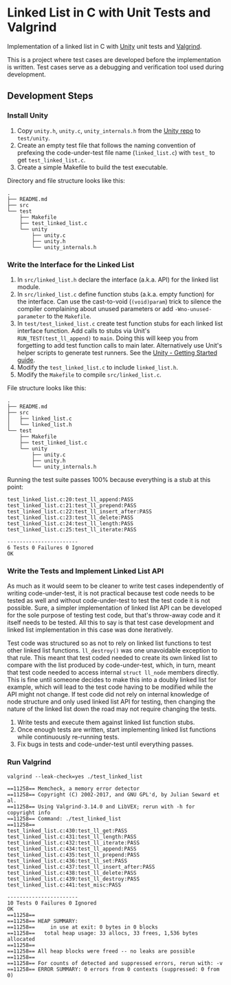 # Linked List in C with Unit Tests and Valgrind

Implementation of a linked list in C with [Unity](https://github.com/ThrowTheSwitch/Unity) unit tests and [Valgrind](http://valgrind.org/).

This is a project where test cases are developed before the implementation is written. Test cases serve as a debugging and verification tool used during development.

## Development Steps

### Install Unity

1. Copy `unity.h`, `unity.c`, `unity_internals.h` from the [Unity repo](https://github.com/ThrowTheSwitch/Unity) to `test/unity`.
1. Create an empty test file that follows the naming convention of prefexing the code-under-test file name (`linked_list.c`) with `test_` to get `test_linked_list.c`.
1. Create a simple Makefile to build the test executable.

Directory and file structure looks like this:

```text
.
├── README.md
├── src
└── test
    ├── Makefile
    ├── test_linked_list.c
    └── unity
        ├── unity.c
        ├── unity.h
        └── unity_internals.h
```

### Write the Interface for the Linked List

1. In `src/linked_list.h` declare the interface (a.k.a. API) for the linked list module.
1. In `src/linked_list.c` define function stubs (a.k.a. empty function) for the interface. Can use the cast-to-void (```(void)param```) trick to silence the compiler complaining about unused parameters or add `-Wno-unused-parameter` to the `Makefile`.
1. In `test/test_linked_list.c` create test function stubs for each linked list interface function. Add calls to stubs via Unit's `RUN_TEST(test_ll_append)` to `main`. Doing this will keep you from forgetting to add test function calls to main later. Alternatively use Unit's helper scripts to generate test runners. See the [Unity - Getting Started guide](https://github.com/ThrowTheSwitch/Unity/blob/master/docs/UnityGettingStartedGuide.md).
1. Modify the `test_linked_list.c` to include `linked_list.h`.
1. Modify the `Makefile` to compile `src/linked_list.c`.

File structure looks like this:

```text
.
├── README.md
├── src
│   ├── linked_list.c
│   └── linked_list.h
└── test
    ├── Makefile
    ├── test_linked_list.c
    └── unity
        ├── unity.c
        ├── unity.h
        └── unity_internals.h
```

Running the test suite passes 100% because everything is a stub at this point:

```text
test_linked_list.c:20:test_ll_append:PASS
test_linked_list.c:21:test_ll_prepend:PASS
test_linked_list.c:22:test_ll_insert_after:PASS
test_linked_list.c:23:test_ll_delete:PASS
test_linked_list.c:24:test_ll_length:PASS
test_linked_list.c:25:test_ll_iterate:PASS

-----------------------
6 Tests 0 Failures 0 Ignored 
OK
```

### Write the Tests and Implement Linked List API

As much as it would seem to be cleaner to write test cases independently of writing code-under-test, it is not practical because test code needs to be tested as well and without code-under-test to test the test code it is not possible. Sure, a simpler implementation of linked list API can be developed for the sole purpose of testing test code, but that's throw-away code and it itself needs to be tested. All this to say is that test case development and linked list implementation in this case was done iteratively.

Test code was structured so as not to rely on linked list functions to test other linked list functions. `ll_destroy()` was one unavoidable exception to that rule. This meant that test coded needed to create its own linked list to compare with the list produced by code-under-test, which, in turn, meant that test code needed to access internal `struct ll_node` members directly. This is fine until someone decides to make this into a doubly linked list for example, which will lead to the test code having to be modified while the API might not change. If test code did not rely on internal knowledge of node structure and only used linked list API for testing, then changing the nature of the linked list down the road may not require changing the tests.

1. Write tests and execute them against linked list function stubs.
1. Once enough tests are written, start implementing linked list functions while continuously re-running tests.
1. Fix bugs in tests and code-under-test until everything passes.

### Run Valgrind

```text
valgrind --leak-check=yes ./test_linked_list
```

```text
==11258== Memcheck, a memory error detector
==11258== Copyright (C) 2002-2017, and GNU GPL'd, by Julian Seward et al.
==11258== Using Valgrind-3.14.0 and LibVEX; rerun with -h for copyright info
==11258== Command: ./test_linked_list
==11258== 
test_linked_list.c:430:test_ll_get:PASS
test_linked_list.c:431:test_ll_length:PASS
test_linked_list.c:432:test_ll_iterate:PASS
test_linked_list.c:434:test_ll_append:PASS
test_linked_list.c:435:test_ll_prepend:PASS
test_linked_list.c:436:test_ll_set:PASS
test_linked_list.c:437:test_ll_insert_after:PASS
test_linked_list.c:438:test_ll_delete:PASS
test_linked_list.c:439:test_ll_destroy:PASS
test_linked_list.c:441:test_misc:PASS

-----------------------
10 Tests 0 Failures 0 Ignored 
OK
==11258== 
==11258== HEAP SUMMARY:
==11258==     in use at exit: 0 bytes in 0 blocks
==11258==   total heap usage: 33 allocs, 33 frees, 1,536 bytes allocated
==11258== 
==11258== All heap blocks were freed -- no leaks are possible
==11258== 
==11258== For counts of detected and suppressed errors, rerun with: -v
==11258== ERROR SUMMARY: 0 errors from 0 contexts (suppressed: 0 from 0)
```
